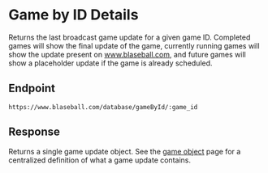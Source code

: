 # Game by ID Details

Returns the last broadcast game update for a given game ID. Completed games will show the final update of the game, currently running games will show the update present on www.blaseball.com, and future games will show a placeholder update if the game is already scheduled.

## Endpoint

`https://www.blaseball.com/database/gameById/:game_id`

## Response

Returns a single game update object. See the [game object](game-object.md) page for a centralized definition of what a game update contains.
